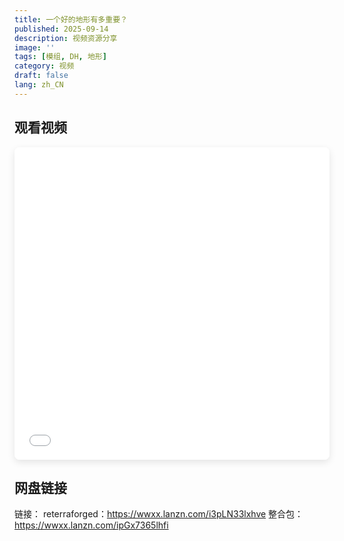 ```yaml
---
title: 一个好的地形有多重要？
published: 2025-09-14
description: 视频资源分享
image: ''
tags: [模组, DH, 地形]
category: 视频
draft: false
lang: zh_CN
---
```



## 观看视频

<iframe src="//player.bilibili.com/player.html?bvid=BV1qXHozfEjg&page=1&high_quality=1&danmaku=0" 
        width="100%" 
        height="500" 
        scrolling="no" 
        border="0" 
        frameborder="no" 
        framespacing="0" 
        allowfullscreen="true"
        style="border-radius: 8px; box-shadow: 0 4px 12px rgba(0,0,0,0.1);">
</iframe>


## 网盘链接

链接：
reterraforged：https://wwxx.lanzn.com/i3pLN33lxhve
整合包：https://wwxx.lanzn.com/ipGx7365lhfi
